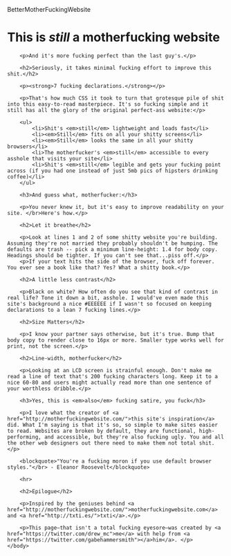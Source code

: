 <!DOCTYPE html>
<html>
    <head>
        <meta charset="UTF-8"/>
        <link rel ="stylesheet" href="BMFW.css">
        <titre>BetterMotherFuckingWebsite</titre>
    </head>
    <body>
        <h1> This is <em>still</em> a motherfucking website</h1>

        <p>And it's more fucking perfect than the last guy's.</p>

        <h2>Seriously, it takes minimal fucking effort to improve this shit.</h2>

        <p><strong>7 fucking declarations.</strong></p>

        <p>That's how much CSS it took to turn that grotesque pile of shit into this easy-to-read masterpiece. It's so fucking simple and it still has all the glory of the original perfect-ass website:</p>

        <ul>
            <li>Shit's <em>still</em> lightweight and loads fast</li>
            <li><em>Still</em> fits on all your shitty screens</li>
            <li><em>Still</em> looks the same in all your shitty browsers</li>
            <li>The motherfucker's <em>still</em> accessible to every asshole that visits your site</li>
            <li>Shit's <em>still</em> legible and gets your fucking point across (if you had one instead of just 5mb pics of hipsters drinking coffee)</li>
        </ul>

        <h3>And guess what, motherfucker:</h3>

        <p>You never knew it, but it's easy to improve readability on your site. </br>Here's how.</p>

        <h2>Let it breathe</h2>

        <p>Look at lines 1 and 2 of some shitty website you're building. Assuming they're not married they probably shouldn't be humping. The defaults are trash -- pick a minimum line-height: 1.4 for body copy. Headings should be tighter. If you can't see that...piss off.</p>
        <p>If your text hits the side of the browser, fuck off forever. You ever see a book like that? Yes? What a shitty book.</p>
       
        <h2>A little less contrast</h2>

        <p>Black on white? How often do you see that kind of contrast in real life? Tone it down a bit, asshole. I would've even made this site's background a nice #EEEEEE if I wasn't so focused on keeping declarations to a lean 7 fucking lines.</p>

        <h2>Size Matters</h2>

        <p>I know your partner says otherwise, but it's true. Bump that body copy to render close to 16px or more. Smaller type works well for print, not the screen.</p>

        <h2>Line-width, motherfucker</h2>

        <p>Looking at an LCD screen is strainful enough. Don't make me read a line of text that's 200 fucking characters long. Keep it to a nice 60-80 and users might actually read more than one sentence of your worthless dribble.</p>

        <h3>Yes, this is <em>also</em> fucking satire, you fuck</h3>

        <p>I love what the creator of <a href="http://motherfuckingwebsite.com/">this site's inspiration</a> did. What I'm saying is that it's so, so simple to make sites easier to read. Websites are broken by default, they are functional, high-performing, and accessible, but they're also fucking ugly. You and all the other web designers out there need to make them not total shit.</p>

        <blockquote>"You're a fucking moron if you use default browser styles."</br> - Eleanor Roosevelt</blockquote>

        <hr>

        <h2>Epilogue</h2>

        <p>Inspired by the geniuses behind <a href="http://motherfuckingwebsite.com/">motherfuckingwebsite.com</a> and <a href="http://txti.es/">txti</a>.</p>

        <p>This page—that isn't a total fucking eyesore—was created by <a href="https://twitter.com/drew_mc">me</a> with help from <a href="https://twitter.com/gabehammersmith"></a>him</a>. </p>
    </body>
</html>

